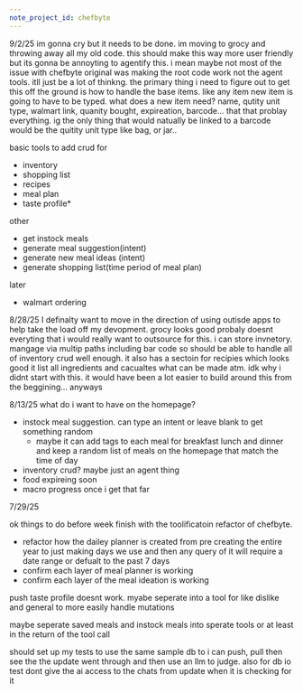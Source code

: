 ```yaml
---
note_project_id: chefbyte
---
```


9/2/25
im gonna cry but it needs to be done. im moving to grocy and throwing away all my old code. this should make this way more user friendly but its gonna be annoyting to agentify this. i mean maybe not most of the issue with chefbyte original was making the root code work not the agent tools. itll just be a lot of thinkng. the primary thing i need to figure out to get this off the ground is how to handle the base items. like any item new item is going to have to be typed. what does a new item need? name, qutity unit type, walmart link, quanity bought, expireation, barcode... that that problay everything. ig the only thing that would natually be linked to a barcode would be the quitity unit type like bag, or jar..

basic tools to add 
crud for
- inventory 
- shopping list
- recipes
- meal plan
- taste profile*

other
- get instock meals
- generate meal suggestion(intent)
- generate new meal ideas (intent)
- generate shopping list(time period of meal plan)

later
- walmart ordering

8/28/25
I definalty want to move in the direction of using outisde apps to help take the load off my devopment. grocy looks good probaly doesnt everyting that i would really want to outsource for this. i can store invnetory. mangage via multip paths including bar code so should be able to handle all of inventory crud well enough. it also has a sectoin for recipies which looks good it list all ingredients and cacualtes what can be made atm. idk why i didnt start with this. it would have been a lot easier to build around this from the beggining... anyways

8/13/25
what do i want to have on the homepage?
- instock meal suggestion. can type an intent or leave blank to get something random
	- maybe it can add tags to each meal for breakfast lunch and dinner and keep a random list of meals on the homepage that match the time of day
- inventory crud? maybe just an agent thing
- food expireing soon
- macro progress once i get that far

7/29/25

ok things to do before week finish with the toolificatoin refactor of chefbyte.

- refactor how the dailey planner is created from pre creating the entire year to just making days we use and then any query of it will require a date range or defualt to the past 7 days
- confirm each layer of meal planner is working
- confirm each layer of the meal ideation is working

  

push taste profile doesnt work. myabe seperate into a tool for like dislike and general to more easily handle mutations

  

maybe seperate saved meals and instock meals into sperate tools or at least in the return of the tool call

  

should set up my tests to use the same sample db to i can push, pull then see the the update went through and then use an llm to judge. also for db io test dont give the ai access to the chats from update when it is checking for it

